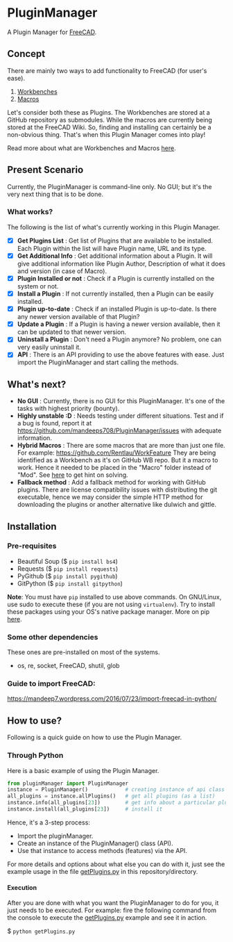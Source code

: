# PluginManager
A Plugin Manager for [FreeCAD](https://github.com/FreeCAD/FreeCAD). 

## Concept
There are mainly two ways to add functionality to FreeCAD (for user's ease).

1. [Workbenches](http://www.freecadweb.org/wiki/index.php?title=Workbenches)
2. [Macros](http://www.freecadweb.org/wiki/index.php?title=Macros)

Let's consider both these as Plugins. The Workbenches are stored at a
GitHub repository as submodules. While the macros are currently being stored
at the FreeCAD Wiki. So, finding and installing can certainly be a non-obvious
thing. That's when this Plugin Manager comes into play!

Read more about what are  Workbenches and Macros [here](https://mandeep7.wordpress.com/2016/06/01/freecad-plugins).

## Present Scenario
Currently, the PluginManager is command-line only. No GUI; but it's the very
next thing that is to be done.

### What works?
The following is the list of what's currently working in this Plugin Manager.

- [x] **Get Plugins List** : Get list of Plugins that are available to be
installed. Each Plugin within the list will have Plugin name, URL and its type.
- [x] **Get Additional Info** : Get additional information about a Plugin. It will
give additional information like Plugin Author, Description of what it does and
version (in case of Macro).
- [x] **Plugin Installed or not** : Check if a Plugin is currently installed on the
system or not.
- [x] **Install a Plugin** : If not currently installed, then a Plugin can be
easily installed.
- [x] **Plugin up-to-date** : Check if an installed Plugin is up-to-date. Is there
any newer version available of that Plugin?
- [x] **Update a Plugin** : If a Plugin is having a newer version available, then
it can be updated to that newer version.
- [x] **Uninstall a Plugin** : Don't need a Plugin anymore? No problem, one can
very easily uninstall it.
- [x] **API** : There is an API providing to use the above features with ease. Just
import the PluginManager and start calling the methods.

## What's next?
- **No GUI** : Currently, there is no GUI for this PluginManager. It's
one of the tasks with highest priority (bounty).
- **Highly unstable :D** : Needs testing under different situations. Test and
if a bug is found, report it at https://github.com/mandeeps708/PluginManager/issues
with adequate information.
- **Hybrid Macros** : There are some macros that are more than just one file.
For example: https://github.com/Rentlau/WorkFeature
They are being identified as a Workbench as it's on GitHub WB repo. But it
a macro to work. Hence it needed to be placed in the "Macro" folder instead of
"Mod". See [here](https://github.com/FreeCAD/FreeCAD-addons/blob/master/addons_installer.FCMacro#L313) to get hint on solving.
- **Fallback method** : Add a fallback method for working with GitHub plugins. There are license compatibility issues with distributing the git executable, hence we may consider the simple HTTP method for downloading the plugins or another alternative like dulwich and gittle.


## Installation
###  Pre-requisites
- Beautiful Soup ($ `pip install bs4`)
- Requests ($ `pip install requests`)
- PyGithub ($ `pip install pygithub`)
- GitPython ($ `pip install gitpython`)

**Note**: You must have `pip` installed to use above commands. On GNU/Linux, use
sudo to execute these (if you are not using `virtualenv`). Try to install these
packages using your OS's native package manager.
More on pip [here](https://packaging.python.org/installing).

###  Some other dependencies
These ones are pre-installed on most of the systems.
- os, re, socket, FreeCAD, shutil, glob

### Guide to import FreeCAD:
https://mandeep7.wordpress.com/2016/07/23/import-freecad-in-python/

## How to use?
Following is a quick guide on how to use the Plugin Manager.

### Through Python

Here is a basic example of using the Plugin Manager.

```python
from pluginManager import PluginManager
instance = PluginManager()            # creating instance of api class
all_plugins = instance.allPlugins()   # get all plugins (as a list)
instance.info(all_plugins[23])        # get info about a particular plugin
instance.install(all_plugins[23])     # install it
```
Hence, it's a 3-step process:

- Import the pluginManager.
- Create an instance of the PluginManager() class (API).
- Use that instance to access methods (features) via the API.

For more details and options about what else you can do with it, just see the example 
usage in the file [getPlugins.py](https://github.com/mandeeps708/PluginManager/blob/master/getPlugins.py)
in this repository/directory.

#### Execution
After you are done with what you want the PluginManager to do for you, it just needs to
be executed. For example: fire the following command from the console to execute the
[getPlugins.py](https://github.com/mandeeps708/PluginManager/blob/master/getPlugins.py)
example and see it in action.

$ `python getPlugins.py`
